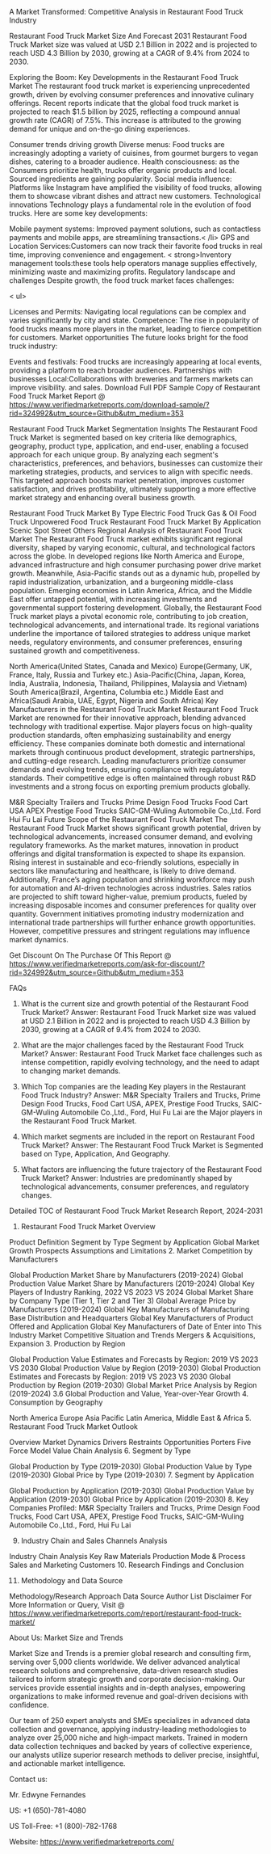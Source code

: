 A Market Transformed: Competitive Analysis in Restaurant Food Truck Industry


Restaurant Food Truck Market Size And Forecast 2031
Restaurant Food Truck Market size was valued at USD 2.1 Billion in 2022 and is projected to reach USD 4.3 Billion by 2030, growing at a CAGR of 9.4% from 2024 to 2030.

Exploring the Boom: Key Developments in the Restaurant Food Truck Market
The restaurant food truck market is experiencing unprecedented growth, driven by evolving consumer preferences and innovative culinary offerings. Recent reports indicate that the global food truck market is projected to reach $1.5 billion by 2025, reflecting a compound annual growth rate (CAGR) of 7.5%. This increase is attributed to the growing demand for unique and on-the-go dining experiences.

Consumer trends driving growth
Diverse menus: Food trucks are increasingly adopting a variety of cuisines, from gourmet burgers to vegan dishes, catering to a broader audience.
Health consciousness: as the Consumers prioritize health, trucks offer organic products and local. Sourced ingredients are gaining popularity.
Social media influence: Platforms like Instagram have amplified the visibility of food trucks, allowing them to showcase vibrant dishes and attract new customers.
Technological innovations
Technology plays a fundamental role in the evolution of food trucks. Here are some key developments:

Mobile payment systems: Improved payment solutions, such as contactless payments and mobile apps, are streamlining transactions.< /li>
GPS and Location Services:Customers can now track their favorite food trucks in real time, improving convenience and engagement.
< strong>Inventory management tools:these tools help operators manage supplies effectively, minimizing waste and maximizing profits.
Regulatory landscape and challenges
Despite growth, the food truck market faces challenges:

< ul>

Licenses and Permits: Navigating local regulations can be complex and varies significantly by city and state.
Competence: The rise in popularity of food trucks means more players in the market, leading to fierce competition for customers.
Market opportunities
The future looks bright for the food truck industry:

Events and festivals:
Food trucks are increasingly appearing at local events, providing a platform to reach broader audiences.
Partnerships with businesses Local:Collaborations with breweries and farmers markets can improve visibility. and sales.
Download Full PDF Sample Copy of Restaurant Food Truck Market Report @ https://www.verifiedmarketreports.com/download-sample/?rid=324992&utm_source=Github&utm_medium=353

Restaurant Food Truck Market Segmentation Insights
The Restaurant Food Truck Market is segmented based on key criteria like demographics, geography, product type, application, and end-user, enabling a focused approach for each unique group. By analyzing each segment's characteristics, preferences, and behaviors, businesses can customize their marketing strategies, products, and services to align with specific needs. This targeted approach boosts market penetration, improves customer satisfaction, and drives profitability, ultimately supporting a more effective market strategy and enhancing overall business growth.

Restaurant Food Truck Market By Type
Electric Food Truck
Gas & Oil Food Truck
Unpowered Food Truck
Restaurant Food Truck Market By Application
Scenic Spot
Street
Others
Regional Analysis of Restaurant Food Truck Market
The Restaurant Food Truck market exhibits significant regional diversity, shaped by varying economic, cultural, and technological factors across the globe. In developed regions like North America and Europe, advanced infrastructure and high consumer purchasing power drive market growth. Meanwhile, Asia-Pacific stands out as a dynamic hub, propelled by rapid industrialization, urbanization, and a burgeoning middle-class population. Emerging economies in Latin America, Africa, and the Middle East offer untapped potential, with increasing investments and governmental support fostering development. Globally, the Restaurant Food Truck market plays a pivotal economic role, contributing to job creation, technological advancements, and international trade. Its regional variations underline the importance of tailored strategies to address unique market needs, regulatory environments, and consumer preferences, ensuring sustained growth and competitiveness.

North America(United States, Canada and Mexico)
Europe(Germany, UK, France, Italy, Russia and Turkey etc.)
Asia-Pacific(China, Japan, Korea, India, Australia, Indonesia, Thailand, Philippines, Malaysia and Vietnam)
South America(Brazil, Argentina, Columbia etc.)
Middle East and Africa(Saudi Arabia, UAE, Egypt, Nigeria and South Africa)
Key Manufacturers in the Restaurant Food Truck Market
Restaurant Food Truck Market are renowned for their innovative approach, blending advanced technology with traditional expertise. Major players focus on high-quality production standards, often emphasizing sustainability and energy efficiency. These companies dominate both domestic and international markets through continuous product development, strategic partnerships, and cutting-edge research. Leading manufacturers prioritize consumer demands and evolving trends, ensuring compliance with regulatory standards. Their competitive edge is often maintained through robust R&D investments and a strong focus on exporting premium products globally.

M&R Specialty Trailers and Trucks
Prime Design Food Trucks
Food Cart USA
APEX
Prestige Food Trucks
SAIC-GM-Wuling Automobile Co.,Ltd.
Ford
Hui Fu Lai
Future Scope of the Restaurant Food Truck Market
The Restaurant Food Truck Market shows significant growth potential, driven by technological advancements, increased consumer demand, and evolving regulatory frameworks. As the market matures, innovation in product offerings and digital transformation is expected to shape its expansion. Rising interest in sustainable and eco-friendly solutions, especially in sectors like manufacturing and healthcare, is likely to drive demand. Additionally, France’s aging population and shrinking workforce may push for automation and AI-driven technologies across industries. Sales ratios are projected to shift toward higher-value, premium products, fueled by increasing disposable incomes and consumer preferences for quality over quantity. Government initiatives promoting industry modernization and international trade partnerships will further enhance growth opportunities. However, competitive pressures and stringent regulations may influence market dynamics.

Get Discount On The Purchase Of This Report @ https://www.verifiedmarketreports.com/ask-for-discount/?rid=324992&utm_source=Github&utm_medium=353

FAQs
1. What is the current size and growth potential of the Restaurant Food Truck Market?
Answer: Restaurant Food Truck Market size was valued at USD 2.1 Billion in 2022 and is projected to reach USD 4.3 Billion by 2030, growing at a CAGR of 9.4% from 2024 to 2030.

2. What are the major challenges faced by the Restaurant Food Truck Market?
Answer: Restaurant Food Truck Market face challenges such as intense competition, rapidly evolving technology, and the need to adapt to changing market demands.

3. Which Top companies are the leading Key players in the Restaurant Food Truck Industry?
Answer: M&R Specialty Trailers and Trucks, Prime Design Food Trucks, Food Cart USA, APEX, Prestige Food Trucks, SAIC-GM-Wuling Automobile Co.,Ltd., Ford, Hui Fu Lai are the Major players in the Restaurant Food Truck Market.

4. Which market segments are included in the report on Restaurant Food Truck Market?
Answer: The Restaurant Food Truck Market is Segmented based on Type, Application, And Geography.

5. What factors are influencing the future trajectory of the Restaurant Food Truck Market?
Answer: Industries are predominantly shaped by technological advancements, consumer preferences, and regulatory changes.

Detailed TOC of Restaurant Food Truck Market Research Report, 2024-2031
1. Restaurant Food Truck Market Overview

Product Definition
Segment by Type
Segment by Application
Global Market Growth Prospects
Assumptions and Limitations
2. Market Competition by Manufacturers

Global Production Market Share by Manufacturers (2019-2024)
Global Production Value Market Share by Manufacturers (2019-2024)
Global Key Players of Industry Ranking, 2022 VS 2023 VS 2024
Global Market Share by Company Type (Tier 1, Tier 2 and Tier 3)
Global Average Price by Manufacturers (2019-2024)
Global Key Manufacturers of Manufacturing Base Distribution and Headquarters
Global Key Manufacturers of Product Offered and Application
Global Key Manufacturers of Date of Enter into This Industry
Market Competitive Situation and Trends
Mergers & Acquisitions, Expansion
3. Production by Region

Global Production Value Estimates and Forecasts by Region: 2019 VS 2023 VS 2030
Global Production Value by Region (2019-2030)
Global Production Estimates and Forecasts by Region: 2019 VS 2023 VS 2030
Global Production by Region (2019-2030)
Global Market Price Analysis by Region (2019-2024) 3.6 Global Production and Value, Year-over-Year Growth
4. Consumption by Geography

North America
Europe
Asia Pacific
Latin America, Middle East & Africa
5. Restaurant Food Truck Market Outlook

Overview
Market Dynamics
Drivers
Restraints
Opportunities
Porters Five Force Model
Value Chain Analysis 
6. Segment by Type

Global Production by Type (2019-2030)
Global Production Value by Type (2019-2030)
Global Price by Type (2019-2030)
7. Segment by Application

Global Production by Application (2019-2030)
Global Production Value by Application (2019-2030)
Global Price by Application (2019-2030)
8. Key Companies Profiled: M&R Specialty Trailers and Trucks, Prime Design Food Trucks, Food Cart USA, APEX, Prestige Food Trucks, SAIC-GM-Wuling Automobile Co.,Ltd., Ford, Hui Fu Lai

9. Industry Chain and Sales Channels Analysis

Industry Chain Analysis
Key Raw Materials
Production Mode & Process
Sales and Marketing
Customers
10. Research Findings and Conclusion

11. Methodology and Data Source

Methodology/Research Approach
Data Source
Author List
Disclaimer
For More Information or Query, Visit @ https://www.verifiedmarketreports.com/report/restaurant-food-truck-market/

About Us: Market Size and Trends

Market Size and Trends is a premier global research and consulting firm, serving over 5,000 clients worldwide. We deliver advanced analytical research solutions and comprehensive, data-driven research studies tailored to inform strategic growth and corporate decision-making. Our services provide essential insights and in-depth analyses, empowering organizations to make informed revenue and goal-driven decisions with confidence.

Our team of 250 expert analysts and SMEs specializes in advanced data collection and governance, applying industry-leading methodologies to analyze over 25,000 niche and high-impact markets. Trained in modern data collection techniques and backed by years of collective experience, our analysts utilize superior research methods to deliver precise, insightful, and actionable market intelligence.

Contact us:

Mr. Edwyne Fernandes

US: +1 (650)-781-4080

US Toll-Free: +1 (800)-782-1768

Website: https://www.verifiedmarketreports.com/
